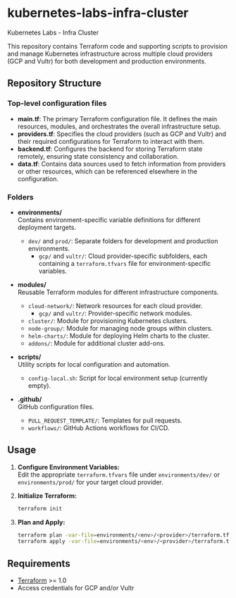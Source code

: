 # kubernetes-labs-infra-cluster

Kubernetes Labs - Infra Cluster

This repository contains Terraform code and supporting scripts to provision and manage Kubernetes infrastructure across multiple cloud providers (GCP and Vultr) for both development and production environments.

## Repository Structure

### Top-level configuration files

- **main.tf**: The primary Terraform configuration file. It defines the main resources, modules, and orchestrates the overall infrastructure setup.
- **providers.tf**: Specifies the cloud providers (such as GCP and Vultr) and their required configurations for Terraform to interact with them.
- **backend.tf**: Configures the backend for storing Terraform state remotely, ensuring state consistency and collaboration.
- **data.tf**: Contains data sources used to fetch information from providers or other resources, which can be referenced elsewhere in the configuration.

### Folders

- **environments/**  
  Contains environment-specific variable definitions for different deployment targets.
  - `dev/` and `prod/`: Separate folders for development and production environments.
    - `gcp/` and `vultr/`: Cloud provider-specific subfolders, each containing a `terraform.tfvars` file for environment-specific variables.

- **modules/**  
  Reusable Terraform modules for different infrastructure components.
  - `cloud-network/`: Network resources for each cloud provider.
    - `gcp/` and `vultr/`: Provider-specific network modules.
  - `cluster/`: Module for provisioning Kubernetes clusters.
  - `node-group/`: Module for managing node groups within clusters.
  - `helm-charts/`: Module for deploying Helm charts to the cluster.
  - `addons/`: Module for additional cluster add-ons.

- **scripts/**  
  Utility scripts for local configuration and automation.
  - `config-local.sh`: Script for local environment setup (currently empty).

- **.github/**  
  GitHub configuration files.
  - `PULL_REQUEST_TEMPLATE/`: Templates for pull requests.
  - `workflows/`: GitHub Actions workflows for CI/CD.

## Usage

1. **Configure Environment Variables:**  
   Edit the appropriate `terraform.tfvars` file under `environments/dev/` or `environments/prod/` for your target cloud provider.

2. **Initialize Terraform:**  
   ```sh
   terraform init
   ```

3. **Plan and Apply:**  
   ```sh
   terraform plan -var-file=environments/<env>/<provider>/terraform.tfvars
   terraform apply -var-file=environments/<env>/<provider>/terraform.tfvars
   ```

## Requirements

- [Terraform](https://www.terraform.io/) >= 1.0
- Access credentials for GCP and/or Vultr

